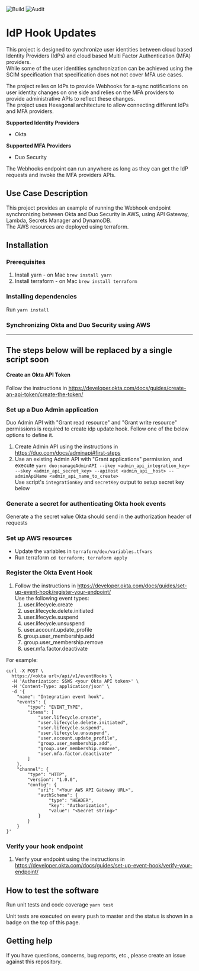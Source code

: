 ![Build](https://github.com/cisco-sbgidm/idp-hook-updates/workflows/Build/badge.svg)
![Audit](https://github.com/cisco-sbgidm/idp-hook-updates/workflows/Audit/badge.svg)

# IdP Hook Updates

This project is designed to synchronize user identities between cloud based Identity Providers (IdPs) and cloud based Multi Factor Authentication (MFA) providers.  
While some of the user identities synchronization can be achieved using the SCIM specification that specification does not not cover MFA use cases.

The project relies on IdPs to provide Webhooks for a-sync notifications on user identity changes on one side and relies on the MFA providers to provide administrative APIs to reflect these changes.  
The project uses Hexagonal architecture to allow connecting different IdPs and MFA providers.

**Supported Identity Providers**
* Okta

**Supported MFA Providers**
* Duo Security

The Webhooks endpoint can run anywhere as long as they can get the IdP requests and invoke the MFA providers APIs.

## Use Case Description

This project provides an example of running the Webhook endpoint synchronizing between Okta and Duo Security in AWS, using API Gateway, Lambda, Secrets Manager and DynamoDB.  
The AWS resources are deployed using terraform.

## Installation

### Prerequisites
1. Install yarn - on Mac `brew install yarn`
1. Install terraform - on Mac `brew install terraform`

### Installing dependencies
Run `yarn install`

### Synchronizing Okta and Duo Security using AWS

---
**The steps below will be replaced by a single script soon**
---

#### Create an Okta API Token
Follow the instructions in https://developer.okta.com/docs/guides/create-an-api-token/create-the-token/

### Set up a Duo Admin application
Duo Admin API with "Grant read resource" and "Grant write resource" permissions is required to create idp update hook.
Follow one of the below options to define it.
1. Create Admin API using the instructions in https://duo.com/docs/adminapi#first-steps
2. Use an existing Admin API with "Grant applications" permission, and execute
`yarn duo:manageAdminAPI --ikey <admin_api_integration_key> --skey <admin_api_secret_key> --apiHost <admin_api__host> --adminApiName <admin_api_name_to_create>`  
Use script's `integrationKey` and `secretKey` output to setup secret key below

### Generate a secret for authenticating Okta hook events
Generate a the secret value Okta should send in the authorization header of requests

### Set up AWS resources
* Update the variables in `terraform/dev/variables.tfvars`
* Run terraform `cd terraform; terraform apply`

### Register the Okta Event Hook
1. Follow the instructions in https://developer.okta.com/docs/guides/set-up-event-hook/register-your-endpoint/  
Use the following event types:
   1. user.lifecycle.create
   1. user.lifecycle.delete.initiated
   1. user.lifecycle.suspend
   1. user.lifecycle.unsuspend
   1. user.account.update_profile
   1. group.user_membership.add
   1. group.user_membership.remove
   1. user.mfa.factor.deactivate

For example:
```
curl -X POST \
  https://<okta url>/api/v1/eventHooks \
  -H 'Authorization: SSWS <your Okta API token>' \
  -H 'Content-Type: application/json' \
  -d '{
    "name": "Integration event hook",
    "events": {
        "type": "EVENT_TYPE",
        "items": [
            "user.lifecycle.create",
            "user.lifecycle.delete.initiated",
            "user.lifecycle.suspend",
            "user.lifecycle.unsuspend",
            "user.account.update_profile",
            "group.user_membership.add",
            "group.user_membership.remove",
            "user.mfa.factor.deactivate"
        ]
    },
    "channel": {
        "type": "HTTP",
        "version": "1.0.0",
        "config": {
            "uri": "<Your AWS API Gateway URL>",
            "authScheme": {
                "type": "HEADER",
                "key": "Authorization",
                "value": "<Secret string>"
            }
        }
    }
}'
```

### Verify your hook endpoint
1. Verify your endpoint using the instructions in https://developer.okta.com/docs/guides/set-up-event-hook/verify-your-endpoint/

## How to test the software
Run unit tests and code coverage `yarn test`

Unit tests are executed on every push to master and the status is shown in a badge on the top of this page.

## Getting help
If you have questions, concerns, bug reports, etc., please create an issue against this repository.

